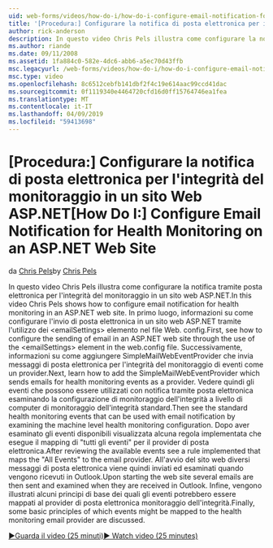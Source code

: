 ```yaml
---
uid: web-forms/videos/how-do-i/how-do-i-configure-email-notification-for-health-monitoring-on-an-aspnet-web-site
title: '[Procedura:] Configurare la notifica di posta elettronica per il monitoraggio dello stato in un sito Web ASP.NET | Microsoft Docs'
author: rick-anderson
description: In questo video Chris Pels illustra come configurare la notifica tramite posta elettronica per l'integrità del monitoraggio in un sito web ASP.NET. In primo luogo, informazioni su come configurare l'invio di e...
ms.author: riande
ms.date: 09/11/2008
ms.assetid: 1fa884c0-582e-4dc6-abb6-a5ec70d43ffb
msc.legacyurl: /web-forms/videos/how-do-i/how-do-i-configure-email-notification-for-health-monitoring-on-an-aspnet-web-site
msc.type: video
ms.openlocfilehash: 8c6512cebfb141dbf2f4c19e614aac99ccd41dac
ms.sourcegitcommit: 0f1119340e4464720cfd16d0ff15764746ea1fea
ms.translationtype: MT
ms.contentlocale: it-IT
ms.lasthandoff: 04/09/2019
ms.locfileid: "59413698"
---
```

# <a name="how-do-i-configure-email-notification-for-health-monitoring-on-an-aspnet-web-site"></a><span data-ttu-id="df03f-104">[Procedura:] Configurare la notifica di posta elettronica per l'integrità del monitoraggio in un sito Web ASP.NET</span><span class="sxs-lookup"><span data-stu-id="df03f-104">[How Do I:] Configure Email Notification for Health Monitoring on an ASP.NET Web Site</span></span>

<span data-ttu-id="df03f-105">da [Chris Pels](https://twitter.com/chrispels)</span><span class="sxs-lookup"><span data-stu-id="df03f-105">by [Chris Pels](https://twitter.com/chrispels)</span></span>

<span data-ttu-id="df03f-106">In questo video Chris Pels illustra come configurare la notifica tramite posta elettronica per l'integrità del monitoraggio in un sito web ASP.NET.</span><span class="sxs-lookup"><span data-stu-id="df03f-106">In this video Chris Pels shows how to configure email notification for health monitoring in an ASP.NET web site.</span></span> <span data-ttu-id="df03f-107">In primo luogo, informazioni su come configurare l'invio di posta elettronica in un sito web ASP.NET tramite l'utilizzo dei &lt;emailSettings&gt; elemento nel file Web. config.</span><span class="sxs-lookup"><span data-stu-id="df03f-107">First, see how to configure the sending of email in an ASP.NET web site through the use of the &lt;emailSettings&gt; element in the web.config file.</span></span> <span data-ttu-id="df03f-108">Successivamente, informazioni su come aggiungere SimpleMailWebEventProvider che invia messaggi di posta elettronica per l'integrità del monitoraggio di eventi come un provider.</span><span class="sxs-lookup"><span data-stu-id="df03f-108">Next, learn how to add the SimpleMailWebEventProvider which sends emails for health monitoring events as a provider.</span></span> <span data-ttu-id="df03f-109">Vedere quindi gli eventi che possono essere utilizzati con notifica tramite posta elettronica esaminando la configurazione di monitoraggio dell'integrità a livello di computer di monitoraggio dell'integrità standard.</span><span class="sxs-lookup"><span data-stu-id="df03f-109">Then see the standard health monitoring events that can be used with email notification by examining the machine level health monitoring configuration.</span></span> <span data-ttu-id="df03f-110">Dopo aver esaminato gli eventi disponibili visualizzata alcuna regola implementata che esegue il mapping di "tutti gli eventi" per il provider di posta elettronica.</span><span class="sxs-lookup"><span data-stu-id="df03f-110">After reviewing the available events see a rule implemented that maps the "All Events" to the email provider.</span></span> <span data-ttu-id="df03f-111">All'avvio del sito web diversi messaggi di posta elettronica viene quindi inviati ed esaminati quando vengono ricevuti in Outlook.</span><span class="sxs-lookup"><span data-stu-id="df03f-111">Upon starting the web site several emails are then sent and examined when they are received in Outlook.</span></span> <span data-ttu-id="df03f-112">Infine, vengono illustrati alcuni principi di base dei quali gli eventi potrebbero essere mappati al provider di posta elettronica monitoraggio dell'integrità.</span><span class="sxs-lookup"><span data-stu-id="df03f-112">Finally, some basic principles of which events might be mapped to the health monitoring email provider are discussed.</span></span>

[<span data-ttu-id="df03f-113">&#9654;Guarda il video (25 minuti)</span><span class="sxs-lookup"><span data-stu-id="df03f-113">&#9654; Watch video (25 minutes)</span></span>](https://channel9.msdn.com/Blogs/ASP-NET-Site-Videos/how-do-i-configure-email-notification-for-health-monitoring-on-an-aspnet-web-site)
